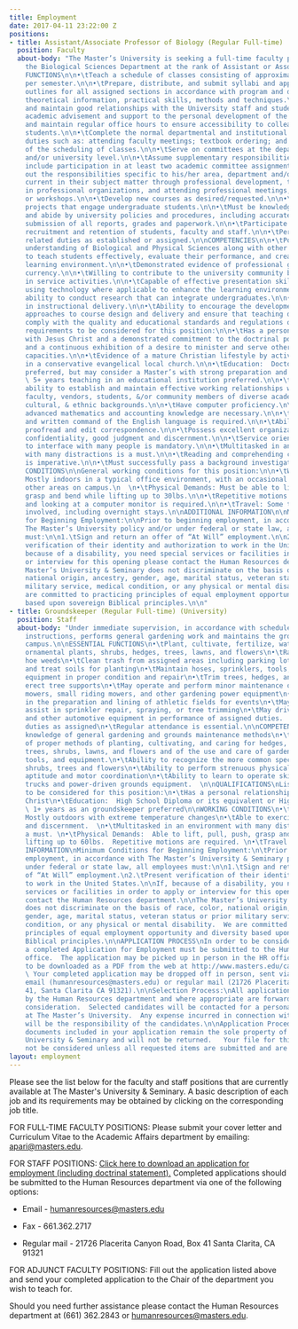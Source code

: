 ```yaml
---
title: Employment
date: 2017-04-11 23:22:00 Z
positions:
- title: Assistant/Associate Professor of Biology (Regular Full-time)  (University)
  position: Faculty
  about-body: "The Master’s University is seeking a full-time faculty position in
    the Biological Sciences Department at the rank of Assistant or Associate Professor.\n\nESSENTIAL
    FUNCTIONS\n\n•\tTeach a schedule of classes consisting of approximately 12 units
    per semester.\n\n•\tPrepare, distribute, and submit syllabi and approved course
    outlines for all assigned sections in accordance with program and divisional policies.\n\n•\tTeach
    theoretical information, practical skills, methods and techniques.\n\n•\tEstablish
    and maintain good relationships with the University staff and students.\n\n•\tProvide
    academic advisement and support to the personal development of the students.\n\n•\tPost
    and maintain regular office hours to ensure accessibility to colleagues and to
    students.\n\n•\tComplete the normal departmental and institutional administrative
    duties such as: attending faculty meetings; textbook ordering; and coordination
    of the scheduling of classes.\n\n•\tServe on committees at the department, school,
    and/or university level.\n\n•\tAssume supplementary responsibilities that will
    include participation in at least two academic committee assignments.\n\n•\tCarry
    out the responsibilities specific to his/her area, department and/or program.\n\n•\tStay
    current in their subject matter through professional development, through involvement
    in professional organizations, and attending professional meetings, conference
    or workshops.\n\n•\tDevelop new courses as desired/requested.\n\n•\tDevelop research
    projects that engage undergraduate students.\n\n•\tMust be knowledgeable about
    and abide by university policies and procedures, including accurate and timely
    submission of all reports, grades and paperwork.\n\n•\tParticipate in the marketing,
    recruitment and retention of students, faculty and staff.\n\n•\tPerform other
    related duties as established or assigned.\n\nCOMPETENCIES\n\n•\tPossess in depth
    understanding of Biological and Physical Sciences along with other related information.\n\n•\tAptitude
    to teach students effectively, evaluate their performance, and create a supportive
    learning environment.\n\n•\tDemonstrated evidence of professional growth and academic
    currency.\n\n•\tWilling to contribute to the university community by participating
    in service activities.\n\n•\tCapable of effective presentation skills including
    using technology where applicable to enhance the learning environment.\n\n•\tDemonstrated
    ability to conduct research that can integrate undergraduates.\n\n•\tCreative
    in instructional delivery.\n\n•\tAbility to encourage the development of innovative
    approaches to course design and delivery and ensure that teaching design and delivery
    comply with the quality and educational standards and regulations of the department.\n\nQUALIFICATIONS\n\nMinimum
    requirements to be considered for this position:\n\n•\tHas a personal relationship
    with Jesus Christ and a demonstrated commitment to the doctrinal position of TMU&S
    and a continuous exhibition of a desire to minister and serve others in varied
    capacities.\n\n•\tEvidence of a mature Christian lifestyle by active involvement
    in a conservative evangelical local church.\n\n•\tEducation:  Doctoral degree
    preferred, but may consider a Master’s with strong preparation and promise.\n\n•\tExperience:
    \ 5+ years teaching in an educational institution preferred.\n\n•\tDemonstrated
    ability to establish and maintain effective working relationships with staff,
    faculty, vendors, students, &/or community members of diverse academic, socio-economic,
    cultural, & ethnic backgrounds.\n\n•\tHave computer proficiency.\n\n•\tBasic to
    advanced mathematics and accounting knowledge are necessary.\n\n•\tExcellent oral
    and written command of the English language is required.\n\n•\tAbility to compose,
    proofread and edit correspondence.\n\n•\tPossess excellent organizational skills.\n\n•\tExercise
    confidentiality, good judgment and discernment.\n\n•\tService oriented and able
    to interface with many people is mandatory.\n\n•\tMultitasked in an environment
    with many distractions is a must.\n\n•\tReading and comprehending correspondence
    is imperative.\n\n•\tMust successfully pass a background investigation.\n\nWORKING
    CONDITIONS\n\nGeneral working conditions for this position:\n\n•\tWorking Environment:
    Mostly indoors in a typical office environment, with an occasional need to visit
    other areas on campus.\n  \n•\tPhysical Demands: Must be able to lift, pull, push,
    grasp and bend while lifting up to 30lbs.\n\n•\tRepetitive motions on a keyboard
    and looking at a computer monitor is required.\n\n•\tTravel: Some travel may be
    involved, including overnight stays.\n\nADDITIONAL INFORMATION\n\nMinimum Conditions
    for Beginning Employment:\n\nPrior to beginning employment, in accordance with
    The Master’s University policy and/or under federal or state law, all employees
    must:\n\n1.\tSign and return an offer of “At Will” employment.\n\n2.\tPresent
    verification of their identity and authorization to work in the United States.\n\nIf,
    because of a disability, you need special services or facilities in order to apply
    or interview for this opening please contact the Human Resources department.\n\nThe
    Master’s University & Seminary does not discriminate on the basis of race, color,
    national origin, ancestry, gender, age, marital status, veteran status or prior
    military service, medical condition, or any physical or mental disability.  We
    are committed to practicing principles of equal employment opportunity and diversity
    based upon sovereign Biblical principles.\n\n"
- title: Groundskeeper (Regular Full-time) (University)
  position: Staff
  about-body: "Under immediate supervision, in accordance with schedules or periodic
    instructions, performs general gardening work and maintains the grounds of the
    campus.\n\nESSENTIAL FUNCTIONS\n•\tPlant, cultivate, fertilize, water, and spray
    ornamental plants, shrubs, hedges, trees, lawns, and flowers\n•\tRake leaves;
    hoe weeds\n•\tClean trash from assigned areas including parking lots\n•\tPrepare
    and treat soils for planting\n•\tMaintain hoses, sprinklers, tools, supplies and
    equipment in proper condition and repair\n•\tTrim trees, hedges, and shrubs and
    erect tree supports\n•\tMay operate and perform minor maintenance on small power
    mowers, small riding mowers, and other gardening power equipment\n•\tMay assist
    in the preparation and lining of athletic fields for events\n•\tMay occasionally
    assist in sprinkler repair, spraying, or tree trimming\n•\tMay drive pick-ups
    and other automotive equipment in performance of assigned duties.  \n•\tOther
    duties as assigned\n•\tRegular attendance is essential.\n\nCOMPETENCIES\n•\tThorough
    knowledge of general gardening and grounds maintenance methods\n•\tGeneral knowledge
    of proper methods of planting, cultivating, and caring for hedges, ornamental
    trees, shrubs, lawns, and flowers and of the use and care of gardening materials,
    tools, and equipment.\n•\tAbility to recognize the more common species of ornamental
    shrubs, trees and flowers\n•\tAbility to perform strenuous physical work as described\n•\tMechanical
    aptitude and motor coordination\n•\tAbility to learn to operate skillfully small
    trucks and power-driven grounds equipment.  \n\nQUALIFICATIONS\nList minimum requirements
    to be considered for this position:\n•\tHas a personal relationship with Jesus
    Christ\n•\tEducation:  High School Diploma or its equivalent or Higher\n•\tExperience:
    \ 1+ years as an groundskeeper preferred\n\nWORKING CONDITIONS\n•\tWorking Environment:
    Mostly outdoors with extreme temperature changes\n•\tAble to exercise good judgment
    and discernment.  \n•\tMultitasked in an environment with many distractions is
    a must. \n•\tPhysical Demands:  Able to lift, pull, push, grasp and bend while
    lifting up to 60lbs.  Repetitive motions are required. \n•\tTravel: None\n\nADDITIONAL
    INFORMATION\nMinimum Conditions for Beginning Employment:\n\tPrior to beginning
    employment, in accordance with The Master’s University & Seminary policy and/or
    under federal or state law, all employees must:\n\n1.\tSign and return an offer
    of “At Will” employment.\n2.\tPresent verification of their identity and authorization
    to work in the United States.\n\nIf, because of a disability, you need special
    services or facilities in order to apply or interview for this opening please
    contact the Human Resources department.\n\nThe Master’s University & Seminary
    does not discriminate on the basis of race, color, national origin, ancestry,
    gender, age, marital status, veteran status or prior military service, medical
    condition, or any physical or mental disability.  We are committed to practicing
    principles of equal employment opportunity and diversity based upon sovereign
    Biblical principles.\n\nAPPLICATION PROCESS\nIn order to be considered for a position,
    a completed Application for Employment must be submitted to the Human Resources
    office.  The application may be picked up in person in the HR office or is available
    to be downloaded as a PDF from the web at http://www.masters.edu/campuslinks/employment.aspx.
    \ Your completed application may be dropped off in person, sent via fax (661.362.2717),
    email (humanresources@masters.edu) or regular mail (21726 Placerita Cyn Rd Box
    41, Santa Clarita CA 91321).\n\nSelection Process:\nAll applications are reviewed
    by the Human Resources department and where appropriate are forwarded for further
    consideration.  Selected candidates will be contacted for a personal interview
    at The Master’s University.  Any expense incurred in connection with these interviews
    will be the responsibility of the candidates.\n\nApplication Procedures:\nAll
    documents included in your application remain the sole property of The Master’s
    University & Seminary and will not be returned.   Your file for this opening will
    not be considered unless all requested items are submitted and are complete.\n"
layout: employment
---
```


Please see the list below for the faculty and staff positions that are currently available at The Master's University & Seminary. A basic description of each job and its requirements may be obtained by clicking on the corresponding job title.

FOR FULL-TIME FACULTY POSITIONS: Please submit your cover letter and Curriculum Vitae to the Academic Affairs department by emailing: apari@masters.edu.

FOR STAFF POSITIONS: [Click here to download an application for employment (including doctrinal statement).](http://www.masters.edu//uploads/TMUS%20Application%20for%20Employment-2d15a4.pdf) Completed applications should be submitted to the Human Resources department via one of the following options:

* Email - humanresources@masters.edu

* Fax - 661.362.2717

* Regular mail - 21726 Placerita Canyon Road, Box 41 Santa Clarita, CA 91321

FOR ADJUNCT FACULTY POSITIONS: Fill out the application listed above and send your completed application to the Chair of the department you wish to teach for.

Should you need further assistance please contact the Human Resources department at (661) 362.2843 or humanresources@masters.edu.
